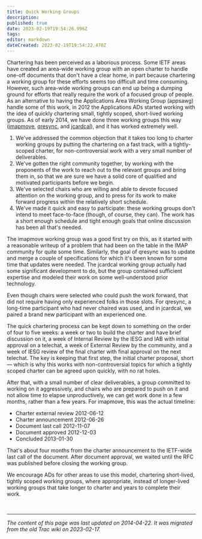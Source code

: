 ```yaml
---
title: Quick Working Groups
description: 
published: true
date: 2023-02-19T19:54:26.996Z
tags: 
editor: markdown
dateCreated: 2023-02-19T19:54:22.470Z
---
```


 Chartering has been perceived as a laborious process. Some IETF areas have created an area-wide working group with an open charter to handle one-off documents that don't have a clear home, in part because chartering a working group for these efforts seems too difficult and time consuming. However, such area-wide working groups can end up being a dumping ground for efforts that really require the work of a focused group of people. As an alternative to having the Applications Area Working Group (​appsawg) handle some of this work, in 2012 the Applications ADs started working with the idea of quickly chartering small, tightly scoped, short-lived working groups. As of early 2014, we have done three working groups this way ([imapmove](https://datatracker.ietf.org/wg/imapmove/charter/), [qresync](https://datatracker.ietf.org/wg/qresync/charter/), and [jcardcal](https://datatracker.ietf.org/wg/jcardcal/charter/)), and it has worked extremely well.

  1.  We've addressed the common objection that it takes too long to charter working groups by putting the chartering on a fast track, with a tightly-scoped charter, for non-controversial work with a very small number of deliverables.
 2.   We've gotten the right community together, by working with the proponents of the work to reach out to the relevant groups and bring them in, so that we are sure we have a solid core of qualified and motivated participants before we begin.
 3.   We've selected chairs who are willing and able to devote focused attention on the working group, and to press for its work to make forward progress within the relatively short schedule.
 4.   We've made it quick and easy to participate: these working groups don't intend to meet face-to-face (though, of course, they can). The work has a short enough schedule and tight enough goals that online discussion has been all that's needed. 

The imapmove working group was a good first try on this, as it started with a reasonable writeup of a problem that had been on the table in the IMAP community for quite some time. Similarly, the goal of qresync was to update and merge a couple of specifications for which it's been known for some time that updates were needed. The jcardcal working group actually had some significant development to do, but the group contained sufficient expertise and modeled their work on some well-understood prior technology.

Even though chairs were selected who could push the work forward, that did not require having only experienced folks in those slots. For qresync, a long-time participant who had never chaired was used, and in jcardcal, we paired a brand new participant with an experienced one.

The quick chartering process can be kept down to something on the order of four to five weeks: a week or two to build the charter and have brief discussion on it, a week of Internal Review by the IESG and IAB with initial approval on a telechat, a week of External Review by the community, and a week of IESG review of the final charter with final approval on the next telechat. The key is keeping that first step, the initial charter proposal, short — which is why this works with non-controversial topics for which a tightly scoped charter can be agreed upon quickly, with no rat holes.

After that, with a small number of clear deliverables, a group committed to working on it aggressively, and chairs who are prepared to push on it and not allow time to elapse unproductively, we can get work done in a few months, rather than a few years. For imapmove, this was the actual timeline:

 -   Charter external review 2012-06-12
 -   Charter announcement 2012-06-26
 -   Document last call 2012-11-07
 -   Document approved 2012-12-03
 -   Concluded 2013-01-30 

That's about four months from the charter announcement to the IETF-wide last call of the document. After document approval, we waited until the RFC was published before closing the working group.

We encourage ADs for other areas to use this model, chartering short-lived, tightly scoped working groups, where appropriate, instead of longer-lived working groups that take longer to charter and years to complete their work.

&nbsp;
&nbsp;
&nbsp;

---

*The content of this page was last updated on 2014-04-22. It was migrated from the old Trac wiki on 2023-02-17.*